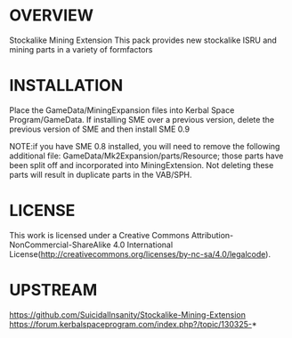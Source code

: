 OVERVIEW
===================================================================================================================
Stockalike Mining Extension 
This pack provides new stockalike ISRU and mining parts in a variety of formfactors


INSTALLATION
===================================================================================================================
Place the GameData/MiningExpansion files into Kerbal Space Program/GameData. If installing SME over a previous version, delete the previous version of SME and then install SME 0.9

NOTE:if you have SME 0.8 installed, you will need to remove the following additional file: GameData/Mk2Expansion/parts/Resource; those parts have been split off and incorporated into MiningExtension. Not deleting these parts will result in duplicate parts in the VAB/SPH.



LICENSE
===================================================================================================================
This work is licensed under a Creative Commons Attribution-NonCommercial-ShareAlike 4.0 International License(http://creativecommons.org/licenses/by-nc-sa/4.0/legalcode).



UPSTREAM
===================================================================================================================
https://github.com/SuicidalInsanity/Stockalike-Mining-Extension
https://forum.kerbalspaceprogram.com/index.php?/topic/130325-*